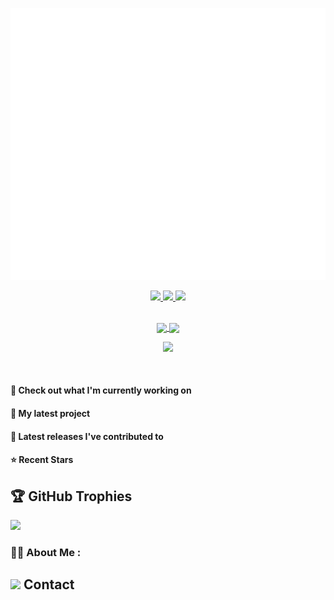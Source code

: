 
<p align="center">
<img src="./github-metrics.svg" /></p>

<div align="center">
  <a href="https://github.com/ashokvarmamatta" target="_blank">
    <img src="https://badges.pufler.dev/visits/ashokvarmamatta/ashokvarmamatta?style=for-the-badge&color=e74c3c&logo=github&label=Spying+Counter">
  </a>
  <a href="https://github.com/ashokvarmamatta" target="_blank">
    <img src="https://badges.pufler.dev/years/ashokvarmamatta/?style=for-the-badge&color=27a4fb&logo=github&label=Account+Age">
  </a>
  <a href="https://github.com/ashokvarmamatta/ashokvarmamatta/commits/main" target="_blank">
    <img src="https://badges.pufler.dev/updated/ashokvarmamatta/ashokvarmamatta?style=for-the-badge&color=f0f6f9&logo=github&label=Update">
  </a>
</div>

<br/>

<p align="center">
<a href="https://github.com/ashes321">
  <img height=200 align="center" src="https://github-readme-stats.vercel.app/api?username=ashes321&show_icons=true&theme=vision-friendly-dark&rank_icon=github&include_all_commits=true&count_private=true" />
  <img height=200 align="center" src="https://github-readme-stats.vercel.app/api/top-langs/?username=ashes321&show_icons=true&theme=vision-friendly-dark&show_owner=true" />
</a>
</p>


<p align="center">
  <a href="https://skillicons.dev">
    <img src="https://skillicons.dev/icons?i=c,java,kotlin,python,js,androidstudio,visualstudio,vscode,html,materialui,figma,mysql,sqlite,firebase" />
  </a>
</p>


<br/>

#### 👷 Check out what I'm currently working on



#### 🌱 My latest project



#### 🔭 Latest releases I've contributed to


#### ⭐ Recent Stars


## 🏆 GitHub Trophies
![](https://github-profile-trophy.vercel.app/?username=ashokvarmamatta&theme=dark&no-frame=true&no-bg=true&margin-w=4)


### :woman_technologist: About Me :


## <img height=30 src="https://raw.githubusercontent.com/Tarikul-Islam-Anik/Animated-Fluent-Emojis/master/Emojis/People/Technologist.png" /> Contact

